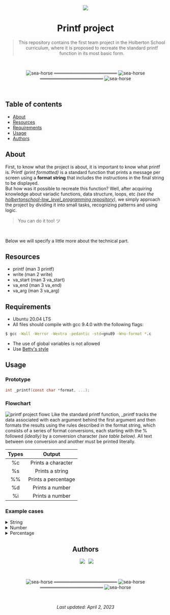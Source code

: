 <div align="center">

<img src="https://apply.holbertonschool.com/holberton-logo.png" />
<h1> Printf project </h1>

> This repository contains the first team project in the Holberton School curriculum, where it is proposed to recreate the standard printf function in its most basic form.
  
</div>

<br>

<div align="center">

![sea-horse](https://user-images.githubusercontent.com/110431271/229328604-b8c19c26-54e9-48d6-946f-91b0337deece.png) ════════════════════ ![sea-horse](https://user-images.githubusercontent.com/110431271/229328604-b8c19c26-54e9-48d6-946f-91b0337deece.png) ════════════════════ ![sea-horse](https://user-images.githubusercontent.com/110431271/229328604-b8c19c26-54e9-48d6-946f-91b0337deece.png)

</div>

<br>
  
## Table of contents
* [About](#about)
* [Resources](#resources)
* [Requirements](#requirements)
* [Usage](#usage)
* [Authors](#authors)

## About
First, to know what the project is about, it is important to know what printf is. Printf _(print formatted)_ is a standard function that prints a message per screen using a **format string** that includes the instructions in the final string to be displayed. <br>
But how was it possible to recreate this function? Well, after acquiring knowledge about variadic functions, data structure, loops, etc _(see the [holbertonschool-low_level_programming repository](https://github.com/vandriodd/holbertonschool-low_level_programming))_, we simply approach the project by dividing it into small tasks, recognizing patterns and using logic. <br>
> You can do it too! ツ

<br>

Below we will specify a little more about the technical part.
  
## Resources
* printf (man 3 printf)
* write (man 2 write)
* va_start (man 3 va_start)
* va_end (man 3 va_end)
* va_arg (man 3 va_arg)

## Requirements
* Ubuntu 20.04 LTS
* All files should compile with gcc 9.4.0 with the following flags:
```bash
$ gcc -Wall -Werror -Wextra -pedantic -std=gnu89 -Wno-format *.c
```
* The use of global variables is not allowed
* Use [Betty's style](https://github.com/holbertonschool/Betty/wiki)

## Usage
### Prototype
```C
int _printf(const char *format, ...);
```

### Flowchart
![printf project flowc](https://user-images.githubusercontent.com/110431271/229380968-3d49f94e-5000-4386-a123-bae1132c005e.png)
Like the standard printf function, _printf tracks the data associated with each argument behind the first argument and then formats the results using the rules described in the format string, which consists of a series of format conversions, each starting with the % followed _(ideally)_ by a conversion character _(see table below)_.
All text between one conversion and another must be printed literally.

<div align="center">

| **Types** |      **Output**     |
|:---------:|:-------------------:|
|     %c    |  Prints a character |
|     %s    |   Prints a string   |
|     %%    | Prints a percentage |
|     %d    |   Prints a number   |
|     %i    |   Prints a number   |

</div>

### Example cases

<details>
<summary> String </summary>

#### Input
```C
_printf("Pampered cows produce %s milk", "spoilt");
```
#### Output
```bash
Pampered cows produce spoilt milk
```
</details>

<details>
<summary> Number </summary>

#### Input
```C
_printf("I've drunk %d cups of coffee to do this", 4);
```
#### Output
```bash
I've drunk 4 cups of coffee to do this
```
</details>

<details>
<summary> Percentage </summary>

#### Input
```C
_printf("%%What's w%%rong?");
```
#### Output
```bash
%What's w%rong?
```
</details>

<div align="center">

## Authors
  
&ensp;[<img src="https://img.shields.io/badge/vandriodd-%23121011.svg?style=for-the-badge&logo=github&logoColor=white">](https://github.com/vandriodd)
&ensp;[<img src="https://img.shields.io/badge/Kiwizacxs-%23121011.svg?style=for-the-badge&logo=github&logoColor=white">](https://github.com/Kiwizacxs)

<br>

![sea-horse](https://user-images.githubusercontent.com/110431271/229328604-b8c19c26-54e9-48d6-946f-91b0337deece.png) ════════════════════ ![sea-horse](https://user-images.githubusercontent.com/110431271/229328604-b8c19c26-54e9-48d6-946f-91b0337deece.png) ════════════════════ ![sea-horse](https://user-images.githubusercontent.com/110431271/229328604-b8c19c26-54e9-48d6-946f-91b0337deece.png)

<br>

_Last updated: April 2, 2023_

</div>
